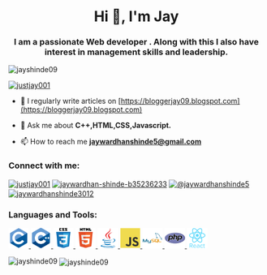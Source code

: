 <h1 align="center">Hi 👋, I'm Jay</h1>
<h3 align="center">I am a passionate Web developer . Along with this I also have interest in management skills and leadership.</h3>


<p align="left"> <img src="https://komarev.com/ghpvc/?username=jayshinde09&label=Profile%20views&color=0e75b6&style=flat" alt="jayshinde09" /> </p>

<p align="left"> <a href="https://twitter.com/justjay001" target="blank"><img src="https://img.shields.io/twitter/follow/justjay001?logo=twitter&style=for-the-badge" alt="justjay001" /></a> </p>

- 📝 I regularly write articles on [https://bloggerjay09.blogspot.com](https://bloggerjay09.blogspot.com)

- 💬 Ask me about **C++,HTML,CSS,Javascript.**

- 📫 How to reach me **jaywardhanshinde5@gmail.com**

<h3 align="left">Connect with me:</h3>
<p align="left">
<a href="https://twitter.com/justjay001" target="blank"><img align="center" src="https://raw.githubusercontent.com/rahuldkjain/github-profile-readme-generator/master/src/images/icons/Social/twitter.svg" alt="justjay001" height="30" width="40" /></a>
<a href="https://linkedin.com/in/jaywardhan-shinde-b35236233" target="blank"><img align="center" src="https://raw.githubusercontent.com/rahuldkjain/github-profile-readme-generator/master/src/images/icons/Social/linked-in-alt.svg" alt="jaywardhan-shinde-b35236233" height="30" width="40" /></a>
<a href="https://medium.com/@jaywardhanshinde5" target="blank"><img align="center" src="https://raw.githubusercontent.com/rahuldkjain/github-profile-readme-generator/master/src/images/icons/Social/medium.svg" alt="@jaywardhanshinde5" height="30" width="40" /></a>
<a href="https://www.youtube.com/c/jaywardhanshinde3012" target="blank"><img align="center" src="https://raw.githubusercontent.com/rahuldkjain/github-profile-readme-generator/master/src/images/icons/Social/youtube.svg" alt="jaywardhanshinde3012" height="30" width="40" /></a>
</p>

<h3 align="left">Languages and Tools:</h3>
<p align="left"> <a href="https://www.cprogramming.com/" target="_blank" rel="noreferrer"> <img src="https://raw.githubusercontent.com/devicons/devicon/master/icons/c/c-original.svg" alt="c" width="40" height="40"/> </a> <a href="https://www.w3schools.com/cpp/" target="_blank" rel="noreferrer"> <img src="https://raw.githubusercontent.com/devicons/devicon/master/icons/cplusplus/cplusplus-original.svg" alt="cplusplus" width="40" height="40"/> </a> <a href="https://www.w3schools.com/css/" target="_blank" rel="noreferrer"> <img src="https://raw.githubusercontent.com/devicons/devicon/master/icons/css3/css3-original-wordmark.svg" alt="css3" width="40" height="40"/> </a> <a href="https://www.w3.org/html/" target="_blank" rel="noreferrer"> <img src="https://raw.githubusercontent.com/devicons/devicon/master/icons/html5/html5-original-wordmark.svg" alt="html5" width="40" height="40"/> </a> <a href="https://www.java.com" target="_blank" rel="noreferrer"> <img src="https://raw.githubusercontent.com/devicons/devicon/master/icons/java/java-original.svg" alt="java" width="40" height="40"/> </a> <a href="https://developer.mozilla.org/en-US/docs/Web/JavaScript" target="_blank" rel="noreferrer"> <img src="https://raw.githubusercontent.com/devicons/devicon/master/icons/javascript/javascript-original.svg" alt="javascript" width="40" height="40"/> </a> <a href="https://www.mysql.com/" target="_blank" rel="noreferrer"> <img src="https://raw.githubusercontent.com/devicons/devicon/master/icons/mysql/mysql-original-wordmark.svg" alt="mysql" width="40" height="40"/> </a> <a href="https://www.php.net" target="_blank" rel="noreferrer"> <img src="https://raw.githubusercontent.com/devicons/devicon/master/icons/php/php-original.svg" alt="php" width="40" height="40"/> </a> <a href="https://reactjs.org/" target="_blank" rel="noreferrer"> <img src="https://raw.githubusercontent.com/devicons/devicon/master/icons/react/react-original-wordmark.svg" alt="react" width="40" height="40"/> </a> </p>

<p><img align="left" src="https://github-readme-stats.vercel.app/api/top-langs?username=jayshinde09&show_icons=true&locale=en&layout=compact" alt="jayshinde09" /></p>

<p>&nbsp;<img align="center" src="https://github-readme-stats.vercel.app/api?username=jayshinde09&show_icons=true&locale=en" alt="jayshinde09" /></p>
